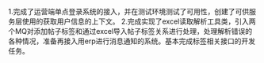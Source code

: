 1.完成了运营端单点登录系统的接入，并在测试环境测试了可用性，创建了可供服务层使用的获取用户信息的上下文。
2.完成实现了excel读取解析工具类，引入两个MQ对添加帖子标签和通过excel导入帖子标签关系进行处理，处理解析错误的各种情况，准备再接入用erp进行消息通知的系统。基本完成标签相关接口的开发任务。